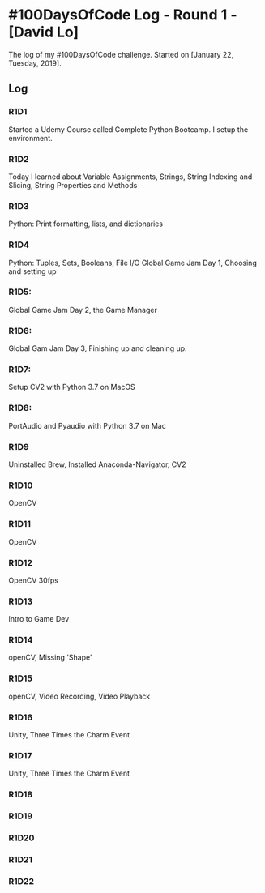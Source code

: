 # #100DaysOfCode Log - Round 1 - [David Lo]

The log of my #100DaysOfCode challenge. Started on [January 22, Tuesday, 2019].

## Log

### R1D1 
Started a Udemy Course called Complete Python Bootcamp. I setup the environment.

### R1D2
Today I learned about Variable Assignments, Strings, String Indexing and Slicing, String Properties and Methods

### R1D3
Python: Print formatting, lists, and dictionaries

### R1D4
Python: Tuples, Sets, Booleans, File I/O
Global Game Jam Day 1, Choosing and setting up

### R1D5:
Global Game Jam Day 2, the Game Manager

### R1D6:
Global Gam Jam Day 3, Finishing up and cleaning up.

### R1D7:
Setup CV2 with Python 3.7 on MacOS

### R1D8:
PortAudio and Pyaudio with Python 3.7 on Mac

### R1D9
Uninstalled Brew, Installed Anaconda-Navigator, CV2

### R1D10
OpenCV

### R1D11
OpenCV

### R1D12
OpenCV 30fps

### R1D13
Intro to Game Dev

### R1D14
openCV, Missing 'Shape'

### R1D15
openCV, Video Recording, Video Playback

### R1D16
Unity, Three Times the Charm Event

### R1D17
Unity, Three Times the Charm Event

### R1D18

### R1D19

### R1D20

### R1D21

### R1D22
